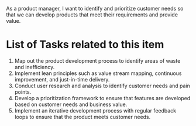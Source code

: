 As a product manager, I want to identify and prioritize customer needs so that we can develop products that meet their requirements and provide value.

# List of Tasks related to this item

1) Map out the product development process to identify areas of waste and inefficiency.
2) Implement lean principles such as value stream mapping, continuous improvement, and just-in-time delivery.
3) Conduct user research and analysis to identify customer needs and pain points.
4) Develop a prioritization framework to ensure that features are developed based on customer needs and business value.
5) Implement an iterative development process with regular feedback loops to ensure that the product meets customer needs.
